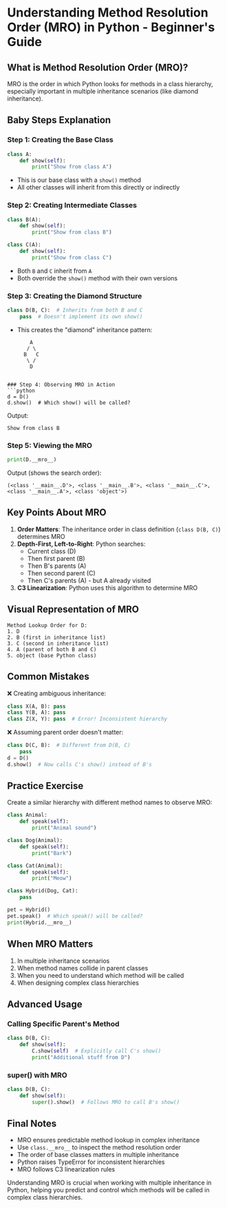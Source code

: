 # Understanding Method Resolution Order (MRO) in Python - Beginner's Guide

## What is Method Resolution Order (MRO)?

MRO is the order in which Python looks for methods in a class hierarchy, especially important in multiple inheritance scenarios (like diamond inheritance).

## Baby Steps Explanation

### Step 1: Creating the Base Class
```python
class A:
    def show(self):
        print("Show from class A")
```
- This is our base class with a `show()` method
- All other classes will inherit from this directly or indirectly

### Step 2: Creating Intermediate Classes
```python
class B(A):
    def show(self):
        print("Show from class B")

class C(A):
    def show(self):
        print("Show from class C")
```
- Both `B` and `C` inherit from `A`
- Both override the `show()` method with their own versions

### Step 3: Creating the Diamond Structure
```python
class D(B, C):  # Inherits from both B and C
    pass  # Doesn't implement its own show()
```
- This creates the "diamond" inheritance pattern:
  ```
      A
     / \
    B   C
     \ /
      D
```

### Step 4: Observing MRO in Action
```python
d = D()
d.show()  # Which show() will be called?
```
Output:
```
Show from class B
```

### Step 5: Viewing the MRO
```python
print(D.__mro__)
```
Output (shows the search order):
```
(<class '__main__.D'>, <class '__main__.B'>, <class '__main__.C'>, <class '__main__.A'>, <class 'object'>)
```

## Key Points About MRO

1. **Order Matters**: The inheritance order in class definition (`class D(B, C)`) determines MRO
2. **Depth-First, Left-to-Right**: Python searches:
   - Current class (D)
   - Then first parent (B)
   - Then B's parents (A)
   - Then second parent (C)
   - Then C's parents (A) - but A already visited
3. **C3 Linearization**: Python uses this algorithm to determine MRO

## Visual Representation of MRO

```
Method Lookup Order for D:
1. D
2. B (first in inheritance list)
3. C (second in inheritance list)
4. A (parent of both B and C)
5. object (base Python class)
```

## Common Mistakes

❌ Creating ambiguous inheritance:
```python
class X(A, B): pass
class Y(B, A): pass
class Z(X, Y): pass  # Error! Inconsistent hierarchy
```

❌ Assuming parent order doesn't matter:
```python
class D(C, B):  # Different from D(B, C)
    pass
d = D()
d.show()  # Now calls C's show() instead of B's
```

## Practice Exercise

Create a similar hierarchy with different method names to observe MRO:

```python
class Animal:
    def speak(self):
        print("Animal sound")

class Dog(Animal):
    def speak(self):
        print("Bark")

class Cat(Animal):
    def speak(self):
        print("Meow")

class Hybrid(Dog, Cat):
    pass

pet = Hybrid()
pet.speak()  # Which speak() will be called?
print(Hybrid.__mro__)
```

## When MRO Matters

1. In multiple inheritance scenarios
2. When method names collide in parent classes
3. When you need to understand which method will be called
4. When designing complex class hierarchies

## Advanced Usage

### Calling Specific Parent's Method
```python
class D(B, C):
    def show(self):
        C.show(self)  # Explicitly call C's show()
        print("Additional stuff from D")
```

### super() with MRO
```python
class D(B, C):
    def show(self):
        super().show()  # Follows MRO to call B's show()
```

## Final Notes

- MRO ensures predictable method lookup in complex inheritance
- Use `class.__mro__` to inspect the method resolution order
- The order of base classes matters in multiple inheritance
- Python raises TypeError for inconsistent hierarchies
- MRO follows C3 linearization rules

Understanding MRO is crucial when working with multiple inheritance in Python, helping you predict and control which methods will be called in complex class hierarchies.